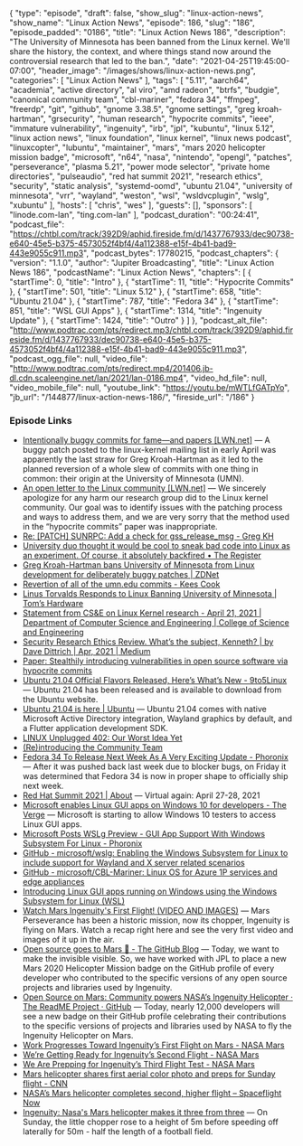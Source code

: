 {
  "type": "episode",
  "draft": false,
  "show_slug": "linux-action-news",
  "show_name": "Linux Action News",
  "episode": 186,
  "slug": "186",
  "episode_padded": "0186",
  "title": "Linux Action News 186",
  "description": "The University of Minnesota has been banned from the Linux kernel. We'll share the history, the context, and where things stand now around the controversial research that led to the ban.",
  "date": "2021-04-25T19:45:00-07:00",
  "header_image": "/images/shows/linux-action-news.png",
  "categories": [
    "Linux Action News"
  ],
  "tags": [
    "5.11",
    "aarch64",
    "academia",
    "active directory",
    "al viro",
    "amd radeon",
    "btrfs",
    "budgie",
    "canonical community team",
    "cbl-mariner",
    "fedora 34",
    "ffmpeg",
    "freerdp",
    "git",
    "github",
    "gnome 3.38.5",
    "gnome settings",
    "greg kroah-hartman",
    "grsecurity",
    "human research",
    "hypocrite commits",
    "ieee",
    "immature vulnerability",
    "ingenuity",
    "irb",
    "jpl",
    "kubuntu",
    "linux 5.12",
    "linux action news",
    "linux foundation",
    "linux kernel",
    "linux news podcast",
    "linuxcopter",
    "lubuntu",
    "maintainer",
    "mars",
    "mars 2020 helicopter mission badge",
    "microsoft",
    "n64",
    "nasa",
    "nintendo",
    "opengl",
    "patches",
    "perseverance",
    "plasma 5.21",
    "power mode selector",
    "private home directories",
    "pulseaudio",
    "red hat summit 2021",
    "research ethics",
    "security",
    "static analysis",
    "systemd-oomd",
    "ubuntu 21.04",
    "university of minnesota",
    "vrr",
    "wayland",
    "weston",
    "wsl",
    "wsldvcplugin",
    "wslg",
    "xubuntu"
  ],
  "hosts": [
    "chris",
    "wes"
  ],
  "guests": [],
  "sponsors": [
    "linode.com-lan",
    "ting.com-lan"
  ],
  "podcast_duration": "00:24:41",
  "podcast_file": "https://chtbl.com/track/392D9/aphid.fireside.fm/d/1437767933/dec90738-e640-45e5-b375-4573052f4bf4/4a112388-e15f-4b41-bad9-443e9055c911.mp3",
  "podcast_bytes": 17780215,
  "podcast_chapters": {
    "version": "1.1.0",
    "author": "Jupiter Broadcasting",
    "title": "Linux Action News 186",
    "podcastName": "Linux Action News",
    "chapters": [
      {
        "startTime": 0,
        "title": "Intro"
      },
      {
        "startTime": 11,
        "title": "Hypocrite Commits"
      },
      {
        "startTime": 501,
        "title": "Linux 5.12"
      },
      {
        "startTime": 658,
        "title": "Ubuntu 21.04"
      },
      {
        "startTime": 787,
        "title": "Fedora 34"
      },
      {
        "startTime": 851,
        "title": "WSL GUI Apps"
      },
      {
        "startTime": 1314,
        "title": "Ingenuity Update"
      },
      {
        "startTime": 1424,
        "title": "Outro"
      }
    ]
  },
  "podcast_alt_file": "http://www.podtrac.com/pts/redirect.mp3/chtbl.com/track/392D9/aphid.fireside.fm/d/1437767933/dec90738-e640-45e5-b375-4573052f4bf4/4a112388-e15f-4b41-bad9-443e9055c911.mp3",
  "podcast_ogg_file": null,
  "video_file": "http://www.podtrac.com/pts/redirect.mp4/201406.jb-dl.cdn.scaleengine.net/lan/2021/lan-0186.mp4",
  "video_hd_file": null,
  "video_mobile_file": null,
  "youtube_link": "https://youtu.be/mWTLfGATpYo",
  "jb_url": "/144877/linux-action-news-186/",
  "fireside_url": "/186"
}


### Episode Links

  * [Intentionally buggy commits for fame—and papers [LWN.net]](https://lwn.net/SubscriberLink/853717/2a0135e76b6991d8/ "Intentionally buggy commits for fame—and papers \[LWN.net\]") — A buggy patch posted to the linux-kernel mailing list in early April was apparently the last straw for Greg Kroah-Hartman as it led to the planned reversion of a whole slew of commits with one thing in common: their origin at the University of Minnesota (UMN). 
  * [An open letter to the Linux community [LWN.net]](https://lwn.net/ml/linux-kernel/CAK8KejpUVLxmqp026JY7x5GzHU2YJLPU8SzTZUNXU2OXC70ZQQ@mail.gmail.com/ "An open letter to the Linux community \[LWN.net\]") — We sincerely apologize for any harm our research group did to the Linux kernel community. Our goal was to identify issues with the patching process and ways to address them, and we are very sorry that the method used in the “hypocrite commits” paper was inappropriate.
  * [Re: [PATCH] SUNRPC: Add a check for gss_release_msg - Greg KH](https://lore.kernel.org/linux-nfs/YH5%2Fi7OvsjSmqADv@kroah.com/ "Re: \[PATCH\] SUNRPC: Add a check for gss_release_msg - Greg KH")
  * [University duo thought it would be cool to sneak bad code into Linux as an experiment. Of course, it absolutely backfired • The Register](https://www.theregister.com/2021/04/21/minnesota_linux_kernel_flaws_update/ "University duo thought it would be cool to sneak bad code into Linux as an experiment. Of course, it absolutely backfired • The Register")
  * [Greg Kroah-Hartman bans University of Minnesota from Linux development for deliberately buggy patches | ZDNet](https://www.zdnet.com/article/greg-kroah-hartman-bans-university-of-minnesota-from-linux-development-for-deliberately-buggy-patches/ "Greg Kroah-Hartman bans University of Minnesota from Linux development for deliberately buggy patches | ZDNet")
  * [ Revertion of all of the umn.edu commits - Kees Cook](https://lore.kernel.org/lkml/202104221451.292A6ED4@keescook/ " Revertion of all of the umn.edu commits - Kees Cook")
  * [Linus Torvalds Responds to Linux Banning University of Minnesota | Tom’s Hardware](https://www.tomshardware.com/news/linus-torvalds-responds-to-linux-banning-university-of-minnesota "Linus Torvalds Responds to Linux Banning University of Minnesota | Tom’s Hardware")
  * [Statement from CS&E on Linux Kernel research - April 21, 2021 | Department of Computer Science and Engineering | College of Science and Engineering](https://cse.umn.edu/cs/statement-cse-linux-kernel-research-april-21-2021 "Statement from CS&E on Linux Kernel research - April 21, 2021 | Department of Computer Science and Engineering | College of Science and Engineering")
  * [Security Research Ethics Review. What’s the subject, Kenneth? | by Dave Dittrich | Apr, 2021 | Medium](https://dave-dittrich.medium.com/security-research-ethics-review-cdcabf1bbabf "Security Research Ethics Review. What’s the subject, Kenneth? | by Dave Dittrich | Apr, 2021 | Medium")
  * [Paper: Stealthily introducing vulnerabilities in open source software via hypocrite commits](https://github.com/QiushiWu/qiushiwu.github.io/blob/main/papers/OpenSourceInsecurity.pdf "Paper: Stealthily introducing vulnerabilities in open source software via hypocrite commits")
  * [Ubuntu 21.04 Official Flavors Released, Here’s What’s New - 9to5Linux](https://9to5linux.com/ubuntu-21-04-official-flavors-released-heres-whats-new "Ubuntu 21.04 Official Flavors Released, Here’s What’s New - 9to5Linux") — Ubuntu 21.04 has been released and is available to download from the Ubuntu website.
  * [Ubuntu 21.04 is here | Ubuntu](https://ubuntu.com/blog/ubuntu-21-04-is-here "Ubuntu 21.04 is here | Ubuntu") — Ubuntu 21.04 comes with native Microsoft Active Directory integration, Wayland graphics by default, and a Flutter application development SDK. 
  * [LINUX Unplugged 402: Our Worst Idea Yet](https://linuxunplugged.com/402 "LINUX Unplugged 402: Our Worst Idea Yet")
  * [(Re)introducing the Community Team](https://ubuntu.com/blog/reintroducing-the-community-team "\(Re\)introducing the Community Team")
  * [Fedora 34 To Release Next Week As A Very Exciting Update - Phoronix](https://www.phoronix.com/scan.php?page=news_item&px=Fedora-34-Next-Week&utm_source=feedburner&utm_medium=feed&utm_campaign=Feed%3A+Phoronix+%28Phoronix%29 "Fedora 34 To Release Next Week As A Very Exciting Update - Phoronix") — After it was pushed back last week due to blocker bugs, on Friday it was determined that Fedora 34 is now in proper shape to officially ship next week.
  * [Red Hat Summit 2021 | About](https://www.redhat.com/en/summit/about#virtual-april "Red Hat Summit 2021 | About") — Virtual again: April 27-28, 2021
  * [Microsoft enables Linux GUI apps on Windows 10 for developers - The Verge](https://www.theverge.com/2021/4/21/22396018/microsoft-windows-10-linux-gui-apps-task-manager-app-throttling-features "Microsoft enables Linux GUI apps on Windows 10 for developers - The Verge") — Microsoft is starting to allow Windows 10 testers to access Linux GUI apps. 
  * [Microsoft Posts WSLg Preview - GUI App Support With Windows Subsystem For Linux - Phoronix](https://www.phoronix.com/scan.php?page=news_item&px=Microsoft-WSL2-WSLg-Preview "Microsoft Posts WSLg Preview - GUI App Support With Windows Subsystem For Linux - Phoronix")
  * [GitHub - microsoft/wslg: Enabling the Windows Subsystem for Linux to include support for Wayland and X server related scenarios](https://github.com/microsoft/wslg#wsl-dynamic-virtual-channel-plugin-wsldvcplugin "GitHub - microsoft/wslg: Enabling the Windows Subsystem for Linux to include support for Wayland and X server related scenarios")
  * [GitHub - microsoft/CBL-Mariner: Linux OS for Azure 1P services and edge appliances](https://github.com/microsoft/CBL-Mariner "GitHub - microsoft/CBL-Mariner: Linux OS for Azure 1P services and edge appliances")
  * [Introducing Linux GUI apps running on Windows using the Windows Subsystem for Linux (WSL)](https://www.youtube.com/watch?v=f8_nvJzuaSU "Introducing Linux GUI apps running on Windows using the Windows Subsystem for Linux \(WSL\)")
  * [Watch Mars Ingenuity's First Flight! (VIDEO AND IMAGES)](https://www.youtube.com/watch?v=j22E7_DCPJc "Watch Mars Ingenuity's First Flight! \(VIDEO AND IMAGES\)") — Mars​ Perseverance​ has been a historic mission, now its chopper, Ingenuity is flying on Mars. Watch a recap right here and see the very first video and images of it up in the air.
  * [Open source goes to Mars 🚀 - The GitHub Blog](https://github.blog/2021-04-19-open-source-goes-to-mars/ "Open source goes to Mars 🚀 - The GitHub Blog") — Today, we want to make the invisible visible. So, we have worked with JPL to place a new Mars 2020 Helicopter Mission badge on the GitHub profile of every developer who contributed to the specific versions of any open source projects and libraries used by Ingenuity. 
  * [Open Source on Mars: Community powers NASA’s Ingenuity Helicopter · The ReadME Project · GitHub](https://github.com/readme/nasa-ingenuity-helicopter "Open Source on Mars: Community powers NASA’s Ingenuity Helicopter · The ReadME Project · GitHub") — Today, nearly 12,000 developers will see a new badge on their GitHub profile celebrating their contributions to the specific versions of projects and libraries used by NASA to fly the Ingenuity Helicopter on Mars. 
  * [Work Progresses Toward Ingenuity’s First Flight on Mars - NASA Mars](https://mars.nasa.gov/technology/helicopter/status/290/work-progresses-toward-ingenuity-s-first-flight-on-mars/ "Work Progresses Toward Ingenuity’s First Flight on Mars - NASA Mars")
  * [We’re Getting Ready for Ingenuity’s Second Flight - NASA Mars](https://mars.nasa.gov/technology/helicopter/status/294/were-getting-ready-for-ingenuitys-second-flight/ "We’re Getting Ready for Ingenuity’s Second Flight - NASA Mars")
  * [We Are Prepping for Ingenuity’s Third Flight Test - NASA Mars](https://mars.nasa.gov/technology/helicopter/status/295/we-are-prepping-for-ingenuitys-third-flight-test/ "We Are Prepping for Ingenuity’s Third Flight Test - NASA Mars")
  * [Mars helicopter shares first aerial color photo and preps for Sunday flight - CNN](https://www.cnn.com/2021/04/23/world/mars-helicopter-color-image-third-flight-scn/index.html "Mars helicopter shares first aerial color photo and preps for Sunday flight - CNN")
  * [NASA’s Mars helicopter completes second, higher flight – Spaceflight Now](https://spaceflightnow.com/2021/04/23/nasas-mars-helicopter-completes-second-higher-flight/ "NASA’s Mars helicopter completes second, higher flight – Spaceflight Now")
  * [Ingenuity: Nasa's Mars helicopter makes it three from three](https://www.bbc.com/news/science-environment-56882257 "Ingenuity: Nasa's Mars helicopter makes it three from three") — On Sunday, the little chopper rose to a height of 5m before speeding off laterally for 50m - half the length of a football field.


